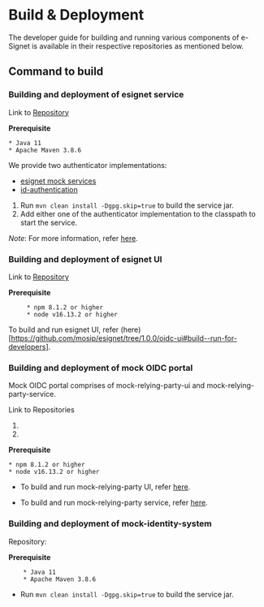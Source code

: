# Build & Deployment

The developer guide for building and running various components of e-Signet is available in their respective repositories as mentioned below.

## Command to build

### Building and deployment of esignet service

Link to [Repository](https://github.com/mosip/esignet/tree/1.0.0/esignet-service)

**Prerequisite**

```
* Java 11
* Apache Maven 3.8.6
```
We provide two authenticator implementations:

* [esignet mock services](https://github.com/mosip/esignet-mock-services/tree/0.9.0/mock-esignet-integration-impl)
* [id-authentication](https://github.com/mosip/id-authentication/tree/release-1.2.0.1/authentication/esignet-integration-impl)

1. Run `mvn clean install -Dgpg.skip=true` to build the service jar.
2. Add either one of the authenticator implementation to the classpath to start the service.

_Note_: For more information, refer [here](https://docs.esignet.io/integration-guides).


### Building and deployment of esignet UI

Link to [Repository](https://github.com/mosip/esignet/tree/1.0.0/oidc-ui)

**Prerequisite**

```
	 * npm 8.1.2 or higher  
	 * node v16.13.2 or higher
```

To build and run esignet UI, refer (here)[https://github.com/mosip/esignet/tree/1.0.0/oidc-ui#build--run-for-developers].


### Building and deployment of mock OIDC portal

Mock OIDC portal comprises of mock-relying-party-ui and mock-relying-party-service.

Link to Repositories
1. [](https://github.com/mosip/esignet-mock-services/tree/0.9.0/mock-relying-party-ui)
2. [](https://github.com/mosip/esignet-mock-services/tree/0.9.0/mock-relying-party-service)
 
**Prerequisite**

```
* npm 8.1.2 or higher  
* node v16.13.2 or higher
```

* To build and run mock-relying-party UI, refer [here](https://github.com/mosip/esignet-mock-services/tree/0.9.0/mock-relying-party-ui#build--run-for-developers).

* To build and run mock-relying-party service, refer [here](https://github.com/mosip/esignet-mock-services/tree/0.9.0/mock-relying-party-service#build--run-for-developers).


### Building and deployment of mock-identity-system

Repository: [](https://github.com/mosip/esignet-mock-services/tree/0.9.0/mock-identity-system)
 
**Prerequisite**

``` 
	* Java 11
	* Apache Maven 3.8.6
```

* Run `mvn clean install -Dgpg.skip=true` to build the service jar.


<!--

### Published Artifacts

* [mosipid/idp:0.9.0](https://hub.docker.com/layers/mosipid/idp/0.9.0/images/sha256-855d867c47b87c9722551dfa401140f47722ebbd10f68f77b3115847ca530324?context=explore)
* [mosipid/idp-ui:0.9.0](https://hub.docker.com/layers/mosipid/idp-ui/0.9.0/images/sha256-078d55236bf59a644bfa45f1bcc007c72c3bf6998a9c5ae630a1cd79ae15b0e7?context=explore)
* [mosipid/oidc-ui:0.9.0](https://hub.docker.com/layers/mosipid/oidc-ui/0.9.0/images/sha256-a254796a60098a2aabe6db5b107d85fbd6c6c30cd6a4456e7168160d6762a9da?context=explore)
* [mosipid/oidc-server:0.9.0](https://hub.docker.com/layers/mosipid/oidc-server/0.9.0/images/sha256-ef003475ff3cba9b71f6a17772a011226ba8c885e03081a2b960a8bd487d4790?context=explore)

## Deployment \[TODO]

Prerequisite

Can I use the dockers directly?

How can I run it on my development machine?

How to deploy?

How to scale

How to configure

How to test
-->
